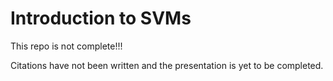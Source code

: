 # Introduction to SVMs


This repo is not complete!!! 

Citations have not been written and the presentation is yet to be completed. 
